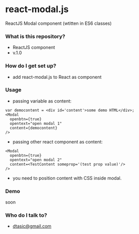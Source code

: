 # react-modal.js #

ReactJS Modal component (wtitten in ES6 classes)

### What is this repository? ###

* ReactJS component
* v.1.0

### How do I get set up? ###

* add react-modal.js to React as component

### Usage ###

* passing variable as content:
```
var democontent = <div id='content'>some demo HTML</div>;
<Modal
  openbtn={true}
  opentext="open modal 1"
  content={democontent}
/>

```

* passing other react component as content:
```
<Modal
  openbtn={true}
  opentext="open modal 2"
  content=<TestContent someprop='(test prop value)'/>
/>

```

* you need to position content with CSS inside modal.

### Demo ###

soon

### Who do I talk to? ###

* dtasic@gmail.com
